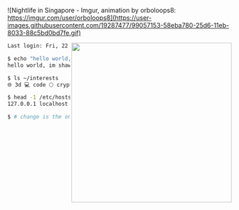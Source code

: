 ![Nightlife in Singapore - Imgur, animation by orboloops8: https://imgur.com/user/orboloops8](https://user-images.githubusercontent.com/19287477/99057153-58eba780-25d6-11eb-8033-88c5bd0bd7fe.gif)

<img align="right" src="https://user-images.githubusercontent.com/19287477/126031581-0d0086f6-2af8-4ab9-af53-a9a222eac0a3.gif" width="360">

```sh
Last login: Fri, 22 Apr 2022 at 06:41:55 +08 from 10.1.33.7

$ echo "hello world, im $(whoami)."
hello world, im shawn.

$ ls ~/interests
🌐 3d 💻 code 🌕 crypto 🚩 cyber 🖼 nft 🥽 vr ☁️ cloud ✒️ vim

$ head -1 /etc/hosts
127.0.0.1 localhost 🇸🇬 singapore

$ # change is the only constant. ^U^D
```
